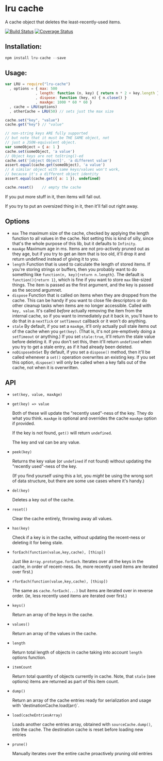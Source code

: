 # lru cache

A cache object that deletes the least-recently-used items.

[![Build Status](https://travis-ci.org/isaacs/node-lru-cache.svg?branch=master)](https://travis-ci.org/isaacs/node-lru-cache) [![Coverage Status](https://coveralls.io/repos/isaacs/node-lru-cache/badge.svg?service=github)](https://coveralls.io/github/isaacs/node-lru-cache)

## Installation:

```javascript
npm install lru-cache --save
```

## Usage:

```javascript
var LRU = require("lru-cache")
  , options = { max: 500
              , length: function (n, key) { return n * 2 + key.length }
              , dispose: function (key, n) { n.close() }
              , maxAge: 1000 * 60 * 60 }
  , cache = LRU(options)
  , otherCache = LRU(50) // sets just the max size

cache.set("key", "value")
cache.get("key") // "value"

// non-string keys ARE fully supported
// but note that it must be THE SAME object, not
// just a JSON-equivalent object.
var someObject = { a: 1 }
cache.set(someObject, 'a value')
// Object keys are not toString()-ed
cache.set('[object Object]', 'a different value')
assert.equal(cache.get(someObject), 'a value')
// A similar object with same keys/values won't work,
// because it's a different object identity
assert.equal(cache.get({ a: 1 }), undefined)

cache.reset()    // empty the cache
```

If you put more stuff in it, then items will fall out.

If you try to put an oversized thing in it, then it'll fall out right
away.

## Options

* `max` The maximum size of the cache, checked by applying the length
  function to all values in the cache. Not setting this is kind of
  silly, since that's the whole purpose of this lib, but it defaults
  to `Infinity`.
* `maxAge` Maximum age in ms. Items are not pro-actively pruned out
  as they age, but if you try to get an item that is too old, it'll
  drop it and return undefined instead of giving it to you.
* `length` Function that is used to calculate the length of stored
  items. If you're storing strings or buffers, then you probably want
  to do something like `function(n, key){return n.length}`. The default is
  `function(){return 1}`, which is fine if you want to store `max`
  like-sized things. The item is passed as the first argument, and
  the key is passed as the second argumnet.
* `dispose` Function that is called on items when they are dropped
  from the cache. This can be handy if you want to close file
  descriptors or do other cleanup tasks when items are no longer
  accessible. Called with `key, value`. It's called *before*
  actually removing the item from the internal cache, so if you want
  to immediately put it back in, you'll have to do that in a
  `nextTick` or `setTimeout` callback or it won't do anything.
* `stale` By default, if you set a `maxAge`, it'll only actually pull
  stale items out of the cache when you `get(key)`.  (That is, it's
  not pre-emptively doing a `setTimeout` or anything.)  If you set
  `stale:true`, it'll return the stale value before deleting it. If
  you don't set this, then it'll return `undefined` when you try to
  get a stale entry, as if it had already been deleted.
* `noDisposeOnSet` By default, if you set a `dispose()` method, then
  it'll be called whenever a `set()` operation overwrites an existing
  key. If you set this option, `dispose()` will only be called when a
  key falls out of the cache, not when it is overwritten.

## API

* `set(key, value, maxAge)`
* `get(key) => value`

  Both of these will update the "recently used"-ness of the key.
  They do what you think. `maxAge` is optional and overrides the
  cache `maxAge` option if provided.

  If the key is not found, `get()` will return `undefined`.

  The key and val can be any value.

* `peek(key)`

  Returns the key value (or `undefined` if not found) without
  updating the "recently used"-ness of the key.

  (If you find yourself using this a lot, you *might* be using the
  wrong sort of data structure, but there are some use cases where
  it's handy.)

* `del(key)`

  Deletes a key out of the cache.

* `reset()`

  Clear the cache entirely, throwing away all values.

* `has(key)`

  Check if a key is in the cache, without updating the recent-ness
  or deleting it for being stale.

* `forEach(function(value,key,cache), [thisp])`

  Just like `Array.prototype.forEach`. Iterates over all the keys
  in the cache, in order of recent-ness.  (Ie, more recently used
  items are iterated over first.)

* `rforEach(function(value,key,cache), [thisp])`

  The same as `cache.forEach(...)` but items are iterated over in
  reverse order.  (ie, less recently used items are iterated over
  first.)

* `keys()`

  Return an array of the keys in the cache.

* `values()`

  Return an array of the values in the cache.

* `length`

  Return total length of objects in cache taking into account
  `length` options function.

* `itemCount`

  Return total quantity of objects currently in cache. Note, that
  `stale` (see options) items are returned as part of this item
  count.

* `dump()`

  Return an array of the cache entries ready for serialization and usage
  with 'destinationCache.load(arr)`.

* `load(cacheEntriesArray)`

  Loads another cache entries array, obtained with `sourceCache.dump()`,
  into the cache. The destination cache is reset before loading new entries

* `prune()`

  Manually iterates over the entire cache proactively pruning old entries
